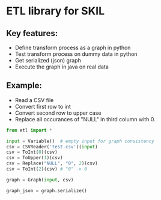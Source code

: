# ETL library for SKIL

## Key features:

* Define transform process as a graph in python
* Test transform process on dummy data in python
* Get serialized (json) graph
* Execute the graph in java on real data
    

## Example:

* Read a CSV file
* Convert first row to int
* Convert second row to upper case
* Replace all occurances of "NULL" in third column with 0.

```python
from etl import *

input = Variable()  # empty input for graph consistency
csv = CSVReader('test.csv')(input)
csv = ToInt(0)(csv)
csv = ToUpper(1)(csv)
csv = Replace("NULL", "0", 2)(csv)
csv = ToInt(2)(csv) # "0" -> 0

graph = Graph(input, csv)

graph_json = graph.serialize()


```
